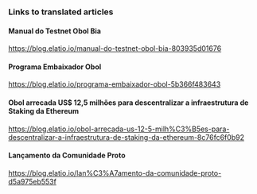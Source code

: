 ### Links to translated articles

#### Manual do Testnet Obol Bia <br>
https://blog.elatio.io/manual-do-testnet-obol-bia-803935d01676 <br>

#### Programa Embaixador Obol <br>
https://blog.elatio.io/programa-embaixador-obol-5b366f483643 <br> 

#### Obol arrecada US$ 12,5 milhões para descentralizar a infraestrutura de Staking da Ethereum <br>
https://blog.elatio.io/obol-arrecada-us-12-5-milh%C3%B5es-para-descentralizar-a-infraestrutura-de-staking-da-ethereum-8c76fc6f0b92

#### Lançamento da Comunidade Proto
https://blog.elatio.io/lan%C3%A7amento-da-comunidade-proto-d5a975eb553f
